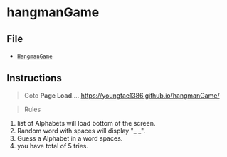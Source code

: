# hangmanGame

## File
* [`HangmanGame`](\index.html)

## Instructions
 >  Goto
**Page Load**.... https://youngtae1386.github.io/hangmanGame/

>Rules
1. list of Alphabets will load bottom of the screen. 
2. Random word with spaces will display "_ _".
3. Guess a Alphabet in a word spaces.
4. you have total of 5 tries.